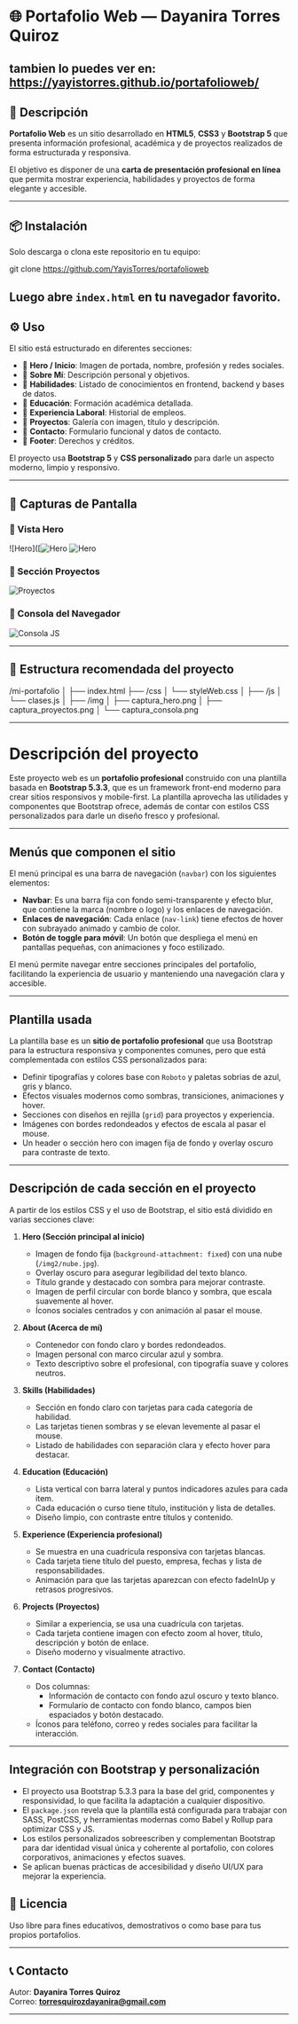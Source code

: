 # 🌐 Portafolio Web — Dayanira Torres Quiroz
tambien lo puedes ver en:
https://yayistorres.github.io/portafolioweb/
---

## 📌 Descripción

**Portafolio Web** es un sitio desarrollado en **HTML5**, **CSS3** y **Bootstrap 5** que presenta información profesional, académica y de proyectos realizados de forma estructurada y responsiva.  

El objetivo es disponer de una **carta de presentación profesional en línea** que permita mostrar experiencia, habilidades y proyectos de forma elegante y accesible.

---

## 📦 Instalación

Solo descarga o clona este repositorio en tu equipo:

git clone https://github.com/YayisTorres/portafolioweb

Luego abre `index.html` en tu navegador favorito.  
---

## ⚙️ Uso

El sitio está estructurado en diferentes secciones:

- 📌 **Hero / Inicio**: Imagen de portada, nombre, profesión y redes sociales.
- 📌 **Sobre Mí**: Descripción personal y objetivos.
- 📌 **Habilidades**: Listado de conocimientos en frontend, backend y bases de datos.
- 📌 **Educación**: Formación académica detallada.
- 📌 **Experiencia Laboral**: Historial de empleos.
- 📌 **Proyectos**: Galería con imagen, título y descripción.
- 📌 **Contacto**: Formulario funcional y datos de contacto.
- 📌 **Footer**: Derechos y créditos.

El proyecto usa **Bootstrap 5** y **CSS personalizado** para darle un aspecto moderno, limpio y responsivo.

---

## 📸 Capturas de Pantalla

### 📍 Vista Hero  
![Hero]([![Hero](https://github.com/YayisTorres/portafolioweb/blob/main/imgmd/parte1.png)
![Hero]([https://github.com/YayisTorres/portafolioweb/blob/main/imgmd/parte2.png)

### 📍 Sección Proyectos  
![Proyectos](https://github.com/YayisTorres/portafolioweb/blob/main/imgmd/parte3.png)

### 📍 Consola del Navegador  
![Consola JS](https://github.com/YayisTorres/portafolioweb/blob/main/imgmd/parte4.png)

---

## 📁 Estructura recomendada del proyecto

/mi-portafolio
│
├── index.html
├── /css
│ └── styleWeb.css
│
├── /js
│ └── clases.js
│
├── /img
│ ├── captura_hero.png
│ ├── captura_proyectos.png
│ └── captura_consola.png

---
# Descripción del proyecto

Este proyecto web es un **portafolio profesional** construido con una plantilla basada en **Bootstrap 5.3.3**, que es un framework front-end moderno para crear sitios responsivos y mobile-first. La plantilla aprovecha las utilidades y componentes que Bootstrap ofrece, además de contar con estilos CSS personalizados para darle un diseño fresco y profesional.

---

## Menús que componen el sitio

El menú principal es una barra de navegación (`navbar`) con los siguientes elementos:

- **Navbar**: Es una barra fija con fondo semi-transparente y efecto blur, que contiene la marca (nombre o logo) y los enlaces de navegación.
- **Enlaces de navegación**: Cada enlace (`nav-link`) tiene efectos de hover con subrayado animado y cambio de color.
- **Botón de toggle para móvil**: Un botón que despliega el menú en pantallas pequeñas, con animaciones y foco estilizado.

El menú permite navegar entre secciones principales del portafolio, facilitando la experiencia de usuario y manteniendo una navegación clara y accesible.

---

## Plantilla usada

La plantilla base es un **sitio de portafolio profesional** que usa Bootstrap para la estructura responsiva y componentes comunes, pero que está complementada con estilos CSS personalizados para:  

- Definir tipografías y colores base con `Roboto` y paletas sobrias de azul, gris y blanco.  
- Efectos visuales modernos como sombras, transiciones, animaciones y hover.  
- Secciones con diseños en rejilla (`grid`) para proyectos y experiencia.  
- Imágenes con bordes redondeados y efectos de escala al pasar el mouse.  
- Un header o sección hero con imagen fija de fondo y overlay oscuro para contraste de texto.

---

## Descripción de cada sección en el proyecto

A partir de los estilos CSS y el uso de Bootstrap, el sitio está dividido en varias secciones clave:

1. **Hero (Sección principal al inicio)**  
   - Imagen de fondo fija (`background-attachment: fixed`) con una nube (`/img2/nube.jpg`).  
   - Overlay oscuro para asegurar legibilidad del texto blanco.  
   - Título grande y destacado con sombra para mejorar contraste.  
   - Imagen de perfil circular con borde blanco y sombra, que escala suavemente al hover.  
   - Íconos sociales centrados y con animación al pasar el mouse.

2. **About (Acerca de mí)**  
   - Contenedor con fondo claro y bordes redondeados.  
   - Imagen personal con marco circular azul y sombra.  
   - Texto descriptivo sobre el profesional, con tipografía suave y colores neutros.

3. **Skills (Habilidades)**  
   - Sección en fondo claro con tarjetas para cada categoría de habilidad.  
   - Las tarjetas tienen sombras y se elevan levemente al pasar el mouse.  
   - Listado de habilidades con separación clara y efecto hover para destacar.

4. **Education (Educación)**  
   - Lista vertical con barra lateral y puntos indicadores azules para cada ítem.  
   - Cada educación o curso tiene título, institución y lista de detalles.  
   - Diseño limpio, con contraste entre títulos y contenido.

5. **Experience (Experiencia profesional)**  
   - Se muestra en una cuadrícula responsiva con tarjetas blancas.  
   - Cada tarjeta tiene título del puesto, empresa, fechas y lista de responsabilidades.  
   - Animación para que las tarjetas aparezcan con efecto fadeInUp y retrasos progresivos.

6. **Projects (Proyectos)**  
   - Similar a experiencia, se usa una cuadrícula con tarjetas.  
   - Cada tarjeta contiene imagen con efecto zoom al hover, título, descripción y botón de enlace.  
   - Diseño moderno y visualmente atractivo.

7. **Contact (Contacto)**  
   - Dos columnas:  
     - Información de contacto con fondo azul oscuro y texto blanco.  
     - Formulario de contacto con fondo blanco, campos bien espaciados y botón destacado.  
   - Íconos para teléfono, correo y redes sociales para facilitar la interacción.

---

## Integración con Bootstrap y personalización

- El proyecto usa Bootstrap 5.3.3 para la base del grid, componentes y responsividad, lo que facilita la adaptación a cualquier dispositivo.  
- El `package.json` revela que la plantilla está configurada para trabajar con SASS, PostCSS, y herramientas modernas como Babel y Rollup para optimizar CSS y JS.  
- Los estilos personalizados sobreescriben y complementan Bootstrap para dar identidad visual única y coherente al portafolio, con colores corporativos, animaciones y efectos suaves.  
- Se aplican buenas prácticas de accesibilidad y diseño UI/UX para mejorar la experiencia.

## 📑 Licencia

Uso libre para fines educativos, demostrativos o como base para tus propios portafolios.

---

## 📞 Contacto

Autor: **Dayanira Torres Quiroz**  
Correo: **torresquirozdayanira@gmail.com**

---



 



 
